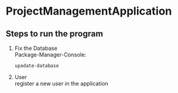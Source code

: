 # ProjectManagementApplication

## Steps to run the program
1. Fix the Database <br />
    Package-Manager-Console:
    ```
    upadate-database
    ```

2. User <br />
    register a new user in the application


